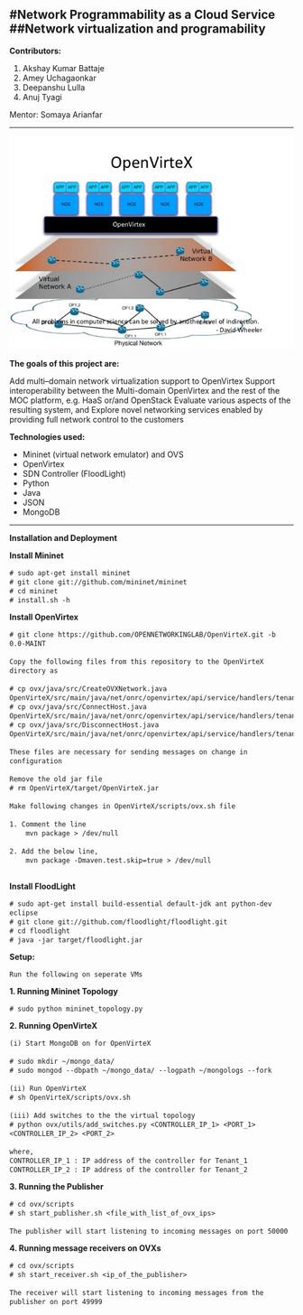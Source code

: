 #Network Programmability as a Cloud Service
##Network virtualization and programability
---
**Contributors:**

1. Akshay Kumar Battaje
2. Amey Uchagaonkar  
3. Deepanshu Lulla
4. Anuj Tyagi

Mentor: Somaya Arianfar

---
![alt tag](https://github.com/BU-NU-CLOUD-SP16/Network-Programmability-as-a-Service/blob/master/image.jpg)  

**The goals of this project are:**

Add multi–domain network virtualization support to OpenVirtex
Support interoperability between the Multi-domain OpenVirtex and the rest of the MOC platform, e.g. HaaS or/and OpenStack 
Evaluate various aspects of the resulting system, and
Explore novel networking services enabled by providing full network control to the customers

**Technologies used:**

* Mininet (virtual network emulator) and OVS  
* OpenVirtex  
* SDN Controller (FloodLight)  
* Python  
* Java  
* JSON  
* MongoDB  
  

---
**Installation and Deployment**  

**Install Mininet**  
```
# sudo apt-get install mininet  
# git clone git://github.com/mininet/mininet  
# cd mininet  
# install.sh -h  
```
**Install OpenVirtex**  
```
# git clone https://github.com/OPENNETWORKINGLAB/OpenVirteX.git -b 0.0-MAINT

Copy the following files from this repository to the OpenVirteX directory as

# cp ovx/java/src/CreateOVXNetwork.java OpenVirteX/src/main/java/net/onrc/openvirtex/api/service/handlers/tenant/
# cp ovx/java/src/ConnectHost.java OpenVirteX/src/main/java/net/onrc/openvirtex/api/service/handlers/tenant/
# cp ovx/java/src/DisconnectHost.java OpenVirteX/src/main/java/net/onrc/openvirtex/api/service/handlers/tenant/

These files are necessary for sending messages on change in configuration

Remove the old jar file
# rm OpenVirteX/target/OpenVirteX.jar

Make following changes in OpenVirteX/scripts/ovx.sh file

1. Comment the line 
    mvn package > /dev/null
    
2. Add the below line,
    mvn package -Dmaven.test.skip=true > /dev/null


```
**Install FloodLight**
```
# sudo apt-get install build-essential default-jdk ant python-dev eclipse  
# git clone git://github.com/floodlight/floodlight.git  
# cd floodlight  
# java -jar target/floodlight.jar  
```

**Setup:**
```
Run the following on seperate VMs
```
**1. Running Mininet Topology**  
```
# sudo python mininet_topology.py  
```

**2. Running OpenVirteX**
```
(i) Start MongoDB on for OpenVirteX

# sudo mkdir ~/mongo_data/
# sudo mongod --dbpath ~/mongo_data/ --logpath ~/mongologs --fork

(ii) Run OpenVirteX
# sh OpenVirteX/scripts/ovx.sh  

(iii) Add switches to the the virtual topology
# python ovx/utils/add_switches.py <CONTROLLER_IP_1> <PORT_1> <CONTROLLER_IP_2> <PORT_2>

where,
CONTROLLER_IP_1 : IP address of the controller for Tenant_1
CONTROLLER_IP_2 : IP address of the controller for Tenant_2
```
**3. Running the Publisher**   
```
# cd ovx/scripts
# sh start_publisher.sh <file_with_list_of_ovx_ips>

The publisher will start listening to incoming messages on port 50000
```
**4. Running message receivers on OVXs**
```
# cd ovx/scripts
# sh start_receiver.sh <ip_of_the_publisher>

The receiver will start listening to incoming messages from the publisher on port 49999
```
